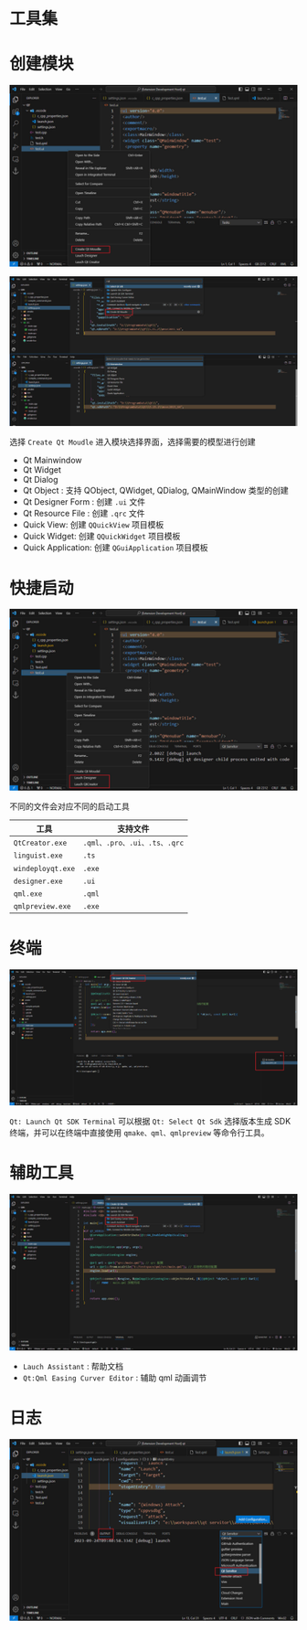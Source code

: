 # 工具集

# 创建模块

![alt](../image/createModule.jpg)

![alt](../image/createModule1.jpg)

选择 `Create Qt Moudle` 进入模块选择界面，选择需要的模型进行创建
- Qt Mainwindow 
- Qt Widget
- Qt Dialog
- Qt Object : 支持 QObject, QWidget, QDialog, QMainWindow 类型的创建
- Qt Designer Form : 创建 `.ui` 文件
- Qt Resource File : 创建 `.qrc` 文件
- Quick View: 创建 `QQuickView` 项目模板
- Quick Widget: 创建 `QQuickWidget` 项目模板
- Quick Application: 创建 `QGuiApplication` 项目模板

# 快捷启动

![alt](../image/launch.jpg)

不同的文件会对应不同的启动工具

| 工具              | 支持文件                     |
| ----------------- | ---------------------------- |
| `QtCreator.exe`   | `.qml、.pro、.ui、.ts、.qrc` |
| `linguist.exe`    | `.ts`                        |
| `windeployqt.exe` | `.exe`                       |
| `designer.exe`    | `.ui`                        |
| `qml.exe`         | `.qml`                       |
| `qmlpreview.exe`  | `.exe`                       |



# 终端

![alt](../image/terminal.jpg)

`Qt: Launch Qt SDK Terminal` 可以根据 `Qt: Select Qt Sdk` 选择版本生成 SDK 终端，并可以在终端中直接使用 `qmake、qml、qmlpreview` 等命令行工具。



# 辅助工具

![alt](../image/assitTool.jpg)

- `Lauch Assistant` : 帮助文档
- `Qt:Qml Easing Curver Editor` : 辅助 qml 动画调节

# 日志

![alt](../image/log.jpg)